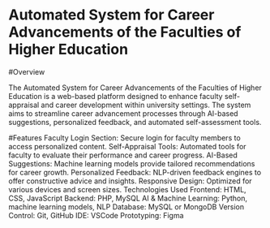 # Automated System for Career Advancements of the Faculties of Higher Education

#Overview

The Automated System for Career Advancements of the Faculties of Higher Education is a web-based platform designed to enhance faculty self-appraisal and career development within university settings. The system aims to streamline career advancement processes through AI-based suggestions, personalized feedback, and automated self-assessment tools.

#Features
Faculty Login Section: Secure login for faculty members to access personalized content.
Self-Appraisal Tools: Automated tools for faculty to evaluate their performance and career progress.
AI-Based Suggestions: Machine learning models provide tailored recommendations for career growth.
Personalized Feedback: NLP-driven feedback engines to offer constructive advice and insights.
Responsive Design: Optimized for various devices and screen sizes.
Technologies Used
Frontend: HTML, CSS, JavaScript
Backend: PHP, MySQL
AI & Machine Learning: Python, machine learning models, NLP
Database: MySQL or MongoDB
Version Control: Git, GitHub
IDE: VSCode
Prototyping: Figma
